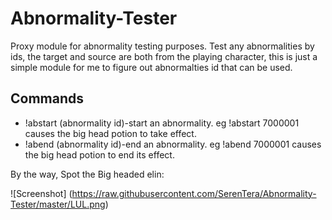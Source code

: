 # Abnormality-Tester
Proxy module for abnormality testing purposes. Test any abnormalities by ids, the target and source are both from the playing character, this is just a simple module for me to figure out abnormalties id that can be used.

## Commands
- !abstart (abnormality id)-start an abnormality. eg !abstart 7000001 causes the big head potion to take effect.
- !abend (abnormality id)-end an abnormality.  eg !abend 7000001 causes the big head potion to end its effect.

By the way, Spot the Big headed elin:

![Screenshot] (https://raw.githubusercontent.com/SerenTera/Abnormality-Tester/master/LUL.png)
